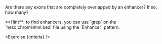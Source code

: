 <script>
// Solution:
//    bedtools intersect -a exons.bed -b <(grep Enhancer hesc.chromHmm.bed) -wa -wb -f 1.0 | wc -l | cut -f1 -d' ' > count

import Alert from "components/Alert.svelte";
import Exercise from "components/Exercise.svelte";

let criteria = [
{
	name: "File <code>count</code> contains the number of exons completely overlapped by an enhancer",
	checks: [{
		type: "file",
		path: "count",
		action: "contents",
		commandExpected: "bedtools intersect -a exons.bed -b <(grep Enhancer hesc.chromHmm.bed) -wa -wb -f 1.0 | wc -l | cut -f1 -d' '"
	}]
}
];
</script>

Are there any exons that are completely overlapped by an enhancer? If so, how many?

<Alert>
	**Hint**: to find enhancers, you can use `grep` on the `hesc.chromHmm.bed` file using the `Enhancer` pattern.
</Alert>

<Exercise {criteria} />
